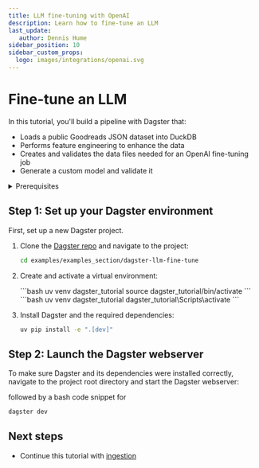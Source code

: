 ```yaml
---
title: LLM fine-tuning with OpenAI
description: Learn how to fine-tune an LLM
last_update:
   author: Dennis Hume
sidebar_position: 10
sidebar_custom_props:
  logo: images/integrations/openai.svg
---
```


# Fine-tune an LLM

In this tutorial, you'll build a pipeline with Dagster that:

- Loads a public Goodreads JSON dataset into DuckDB
- Performs feature engineering to enhance the data
- Creates and validates the data files needed for an OpenAI fine-tuning job
- Generate a custom model and validate it

<details>
  <summary>Prerequisites</summary>

To follow the steps in this guide, you'll need:

- Basic Python knowledge
- Python 3.9+ installed on your system. Refer to the [Installation guide](/getting-started/installation) for information.
- Familiarity with SQL and Python data manipulation libraries, such as [Pandas](https://pandas.pydata.org/).
- Understanding of data pipelines and the extract, transform, and load process (ETL).
</details>


## Step 1: Set up your Dagster environment

First, set up a new Dagster project.

1. Clone the [Dagster repo](https://github.com/dagster-io/dagster) and navigate to the project:

   ```bash
   cd examples/examples_section/dagster-llm-fine-tune
   ```

2. Create and activate a virtual environment:

   <Tabs>
   <TabItem value="macos" label="MacOS">
   ```bash
   uv venv dagster_tutorial
   source dagster_tutorial/bin/activate
   ```
   </TabItem>
   <TabItem value="windows" label="Windows">
   ```bash
   uv venv dagster_tutorial
   dagster_tutorial\Scripts\activate
   ```
   </TabItem>
   </Tabs>

3. Install Dagster and the required dependencies:

   ```bash
   uv pip install -e ".[dev]"
   ```

## Step 2: Launch the Dagster webserver

To make sure Dagster and its dependencies were installed correctly, navigate to the project root directory and start the Dagster webserver:

followed by a bash code snippet for 

```bash
dagster dev
```

## Next steps

- Continue this tutorial with [ingestion](ingestion)
